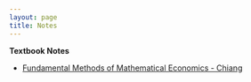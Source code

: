 ```yaml
---
layout: page
title: Notes
---
```

**Textbook Notes**
- [Fundamental Methods of Mathematical Economics - Chiang]({{site.url}}/notes/fund_math_econ/)
